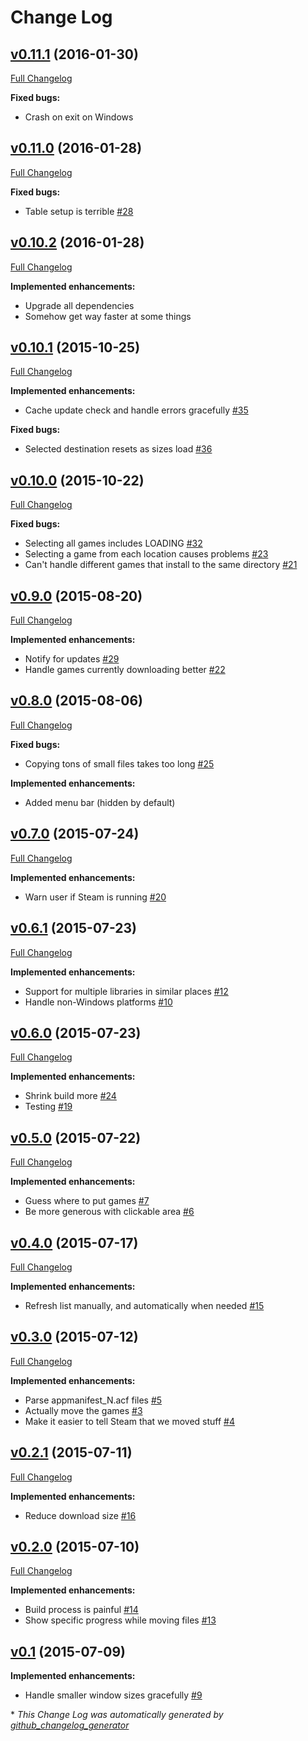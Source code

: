 # Change Log

## [v0.11.1](https://github.com/mathphreak/ReliefValve/tree/v0.11.1) (2016-01-30)
[Full Changelog](https://github.com/mathphreak/ReliefValve/compare/v0.11.0...v0.11.1)

**Fixed bugs:**

- Crash on exit on Windows

## [v0.11.0](https://github.com/mathphreak/ReliefValve/tree/v0.11.0) (2016-01-28)
[Full Changelog](https://github.com/mathphreak/ReliefValve/compare/v0.10.2...v0.11.0)

**Fixed bugs:**

- Table setup is terrible [\#28](https://github.com/mathphreak/ReliefValve/issues/28)

## [v0.10.2](https://github.com/mathphreak/ReliefValve/tree/v0.10.2) (2016-01-28)
[Full Changelog](https://github.com/mathphreak/ReliefValve/compare/v0.10.1...v0.10.2)

**Implemented enhancements:**

- Upgrade all dependencies
- Somehow get way faster at some things

## [v0.10.1](https://github.com/mathphreak/ReliefValve/tree/v0.10.1) (2015-10-25)
[Full Changelog](https://github.com/mathphreak/ReliefValve/compare/v0.10.0...v0.10.1)

**Implemented enhancements:**

- Cache update check and handle errors gracefully [\#35](https://github.com/mathphreak/ReliefValve/issues/35)

**Fixed bugs:**

- Selected destination resets as sizes load [\#36](https://github.com/mathphreak/ReliefValve/issues/36)

## [v0.10.0](https://github.com/mathphreak/ReliefValve/tree/v0.10.0) (2015-10-22)
[Full Changelog](https://github.com/mathphreak/ReliefValve/compare/v0.9.0...v0.10.0)

**Fixed bugs:**

- Selecting all games includes LOADING [\#32](https://github.com/mathphreak/ReliefValve/issues/32)
- Selecting a game from each location causes problems [\#23](https://github.com/mathphreak/ReliefValve/issues/23)
- Can't handle different games that install to the same directory [\#21](https://github.com/mathphreak/ReliefValve/issues/21)

## [v0.9.0](https://github.com/mathphreak/ReliefValve/tree/v0.9.0) (2015-08-20)
[Full Changelog](https://github.com/mathphreak/ReliefValve/compare/v0.8.0...v0.9.0)

**Implemented enhancements:**

- Notify for updates [\#29](https://github.com/mathphreak/ReliefValve/issues/29)
- Handle games currently downloading better [\#22](https://github.com/mathphreak/ReliefValve/issues/22)

## [v0.8.0](https://github.com/mathphreak/ReliefValve/tree/v0.8.0) (2015-08-06)
[Full Changelog](https://github.com/mathphreak/ReliefValve/compare/v0.7.0...v0.8.0)

**Fixed bugs:**

- Copying tons of small files takes too long [\#25](https://github.com/mathphreak/ReliefValve/issues/25)

**Implemented enhancements:**

- Added menu bar (hidden by default)

## [v0.7.0](https://github.com/mathphreak/ReliefValve/tree/v0.7.0) (2015-07-24)
[Full Changelog](https://github.com/mathphreak/ReliefValve/compare/v0.6.1...v0.7.0)

**Implemented enhancements:**

- Warn user if Steam is running [\#20](https://github.com/mathphreak/ReliefValve/issues/20)

## [v0.6.1](https://github.com/mathphreak/ReliefValve/tree/v0.6.1) (2015-07-23)
[Full Changelog](https://github.com/mathphreak/ReliefValve/compare/v0.6.0...v0.6.1)

**Implemented enhancements:**

- Support for multiple libraries in similar places [\#12](https://github.com/mathphreak/ReliefValve/issues/12)
- Handle non-Windows platforms [\#10](https://github.com/mathphreak/ReliefValve/issues/10)

## [v0.6.0](https://github.com/mathphreak/ReliefValve/tree/v0.6.0) (2015-07-23)
[Full Changelog](https://github.com/mathphreak/ReliefValve/compare/v0.5.0...v0.6.0)

**Implemented enhancements:**

- Shrink build more [\#24](https://github.com/mathphreak/ReliefValve/issues/24)
- Testing [\#19](https://github.com/mathphreak/ReliefValve/issues/19)

## [v0.5.0](https://github.com/mathphreak/ReliefValve/tree/v0.5.0) (2015-07-22)
[Full Changelog](https://github.com/mathphreak/ReliefValve/compare/v0.4.0...v0.5.0)

**Implemented enhancements:**

- Guess where to put games [\#7](https://github.com/mathphreak/ReliefValve/issues/7)
- Be more generous with clickable area [\#6](https://github.com/mathphreak/ReliefValve/issues/6)

## [v0.4.0](https://github.com/mathphreak/ReliefValve/tree/v0.4.0) (2015-07-17)
[Full Changelog](https://github.com/mathphreak/ReliefValve/compare/v0.3.0...v0.4.0)

**Implemented enhancements:**

- Refresh list manually, and automatically when needed [\#15](https://github.com/mathphreak/ReliefValve/issues/15)

## [v0.3.0](https://github.com/mathphreak/ReliefValve/tree/v0.3.0) (2015-07-12)
[Full Changelog](https://github.com/mathphreak/ReliefValve/compare/v0.2.1...v0.3.0)

**Implemented enhancements:**

- Parse appmanifest\_N.acf files [\#5](https://github.com/mathphreak/ReliefValve/issues/5)
- Actually move the games [\#3](https://github.com/mathphreak/ReliefValve/issues/3)
- Make it easier to tell Steam that we moved stuff [\#4](https://github.com/mathphreak/ReliefValve/issues/4)

## [v0.2.1](https://github.com/mathphreak/ReliefValve/tree/v0.2.1) (2015-07-11)
[Full Changelog](https://github.com/mathphreak/ReliefValve/compare/v0.2.0...v0.2.1)

**Implemented enhancements:**

- Reduce download size [\#16](https://github.com/mathphreak/ReliefValve/issues/16)

## [v0.2.0](https://github.com/mathphreak/ReliefValve/tree/v0.2.0) (2015-07-10)
[Full Changelog](https://github.com/mathphreak/ReliefValve/compare/v0.1...v0.2.0)

**Implemented enhancements:**

- Build process is painful [\#14](https://github.com/mathphreak/ReliefValve/issues/14)
- Show specific progress while moving files [\#13](https://github.com/mathphreak/ReliefValve/issues/13)

## [v0.1](https://github.com/mathphreak/ReliefValve/tree/v0.1) (2015-07-09)
**Implemented enhancements:**

- Handle smaller window sizes gracefully [\#9](https://github.com/mathphreak/ReliefValve/issues/9)



\* *This Change Log was automatically generated by [github_changelog_generator](https://github.com/skywinder/Github-Changelog-Generator)*
